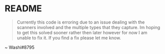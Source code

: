 # README
> Currently this code is erroring due to an issue dealing with the scanners involved and the multiple types that they capture. Im hoping to get this solved sooner rather then later however for now I am unable to fix it. If you find a fix please let me know.

 ~ Washi#8795